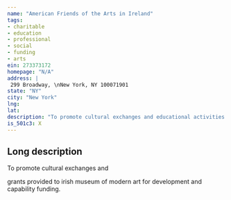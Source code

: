 ```yaml
---
name: "American Friends of the Arts in Ireland"
tags:
- charitable
- education
- professional
- social
- funding
- arts
ein: 273373172
homepage: "N/A"
address: |
 299 Broadway, \nNew York, NY 100071901
state: "NY"
city: "New York"
lng: 
lat: 
description: "To promote cultural exchanges and educational activities between ireland and the united states and to aid in the exhibition and performance of a broad range of arts in general including visual arts, music, theatre, cultural history and other art fields. "
is_501c3: X
---
```


## Long description

To promote cultural exchanges and
  
  grants provided to irish museum of modern art for development and capability funding. 
